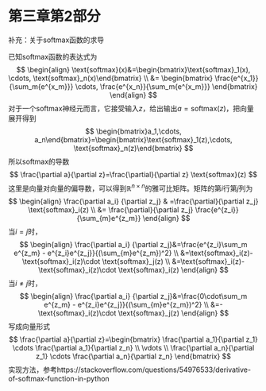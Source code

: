 # 第三章第2部分

补充：关于softmax函数的求导

已知softmax函数的表达式为
$$
\begin{align}
\text{softmax}(x)&=\begin{bmatrix}\text{softmax}_1(x), \cdots, \text{softmax}_n(x)\end{bmatrix} \\
&= \begin{bmatrix} \frac{e^{x_1}}{\sum_m{e^{x_m}}} \cdots, \frac{e^{x_n}}{\sum_m{e^{x_m}}} \end{bmatrix}
\end{align}
$$
对于一个softmax神经元而言，它接受输入$z$，给出输出$a=\text{softmax}(z)$，把向量展开得到
$$
\begin{bmatrix}a_1,\cdots, a_n\end{bmatrix}=\begin{bmatrix}\text{softmax}_1(z),\cdots, \text{softmax}_n(z)\end{bmatrix}
$$
所以softmax的导数
$$
\frac{\partial a}{\partial z}=\frac{\partial}{\partial z} \text{softmax}(z)
$$
这里是向量对向量的偏导数，可以得到$\mathbb{R}^{n\times n}$的雅可比矩阵。矩阵的第$i$行第$j$列为
$$
\begin{align}
\frac{\partial a_i} {\partial z_j} & =\frac{\partial}{\partial z_j} \text{softmax}_i(z) \\
&= \frac{\partial}{\partial z_j} \frac{e^{z_i}}{\sum_{m}e^{z_m}}
\end{align}
$$
当$i=j$时，
$$
\begin{align}
\frac{\partial a_i} {\partial z_j}&=\frac{e^{z_i}\sum_m e^{z_m} - e^{z_i}e^{z_j}}{(\sum_{m}e^{z_m})^2} \\
&=\text{softmax}_i(z)-\text{softmax}_i(z)\cdot \text{softmax}_j(z) \\
&=\text{softmax}_i(z)-\text{softmax}_i(z)\cdot \text{softmax}_i(z)
\end{align}
$$
当$i\neq j$时，
$$
\begin{align}
\frac{\partial a_i} {\partial z_j}&=\frac{0\cdot\sum_m e^{z_m} - e^{z_i}e^{z_j}}{(\sum_{m}e^{z_m})^2} \\
&=-\text{softmax}_i(z)\cdot \text{softmax}_j(z)
\end{align}
$$
写成向量形式
$$
\frac{\partial a}{\partial z}=\begin{bmatrix} \frac{\partial a_1}{\partial z_1} \cdots \frac{\partial a_1}{\partial z_n} \\ \vdots \\ \frac{\partial a_n}{\partial z_1} \cdots \frac{\partial a_n}{\partial z_n} \end{bmatrix}
$$
实现方法，参考https://stackoverflow.com/questions/54976533/derivative-of-softmax-function-in-python

